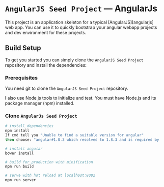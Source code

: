 # `AngularJS Seed Project` — AngularJs
This project is an application skeleton for a typical [AngularJS][angularjs] web app. You can use it
to quickly bootstrap your angular webapp projects and dev environment for these projects.

## Build Setup

To get you started you can simply clone the `AngularJS Seed Project` repository and install the dependencies:

### Prerequisites

You need git to clone the `AngularJS Seed Project` repository.

I also use Node.js tools to initialize and test.
You must have Node.js and its package manager (npm) installed.

### Clone `AngularJs Seed Project`


``` bash
# install dependencies
npm install
If cmd tell you "Unable to find a suitable version for angular" 
then choose: "angular#1.8.3 which resolved to 1.8.3 and is required by angular-cookies#1.8.3, angular-resource#1.8.3"

# install angular
bower install

# build for production with minification
npm run build

# serve with hot reload at localhost:8082
npm run server
